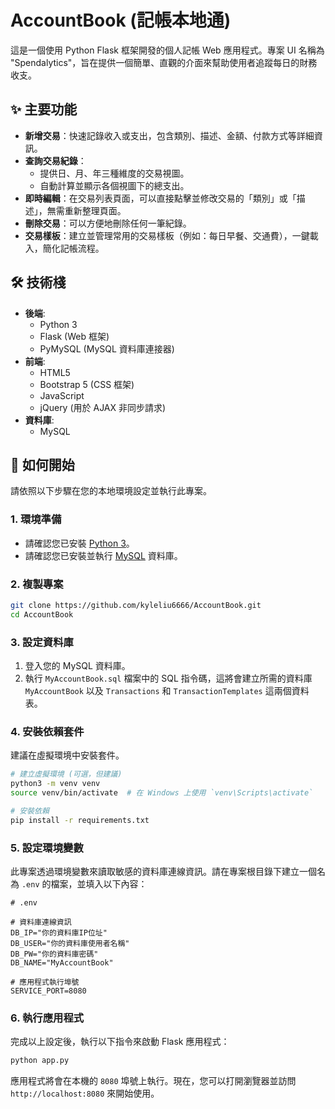# AccountBook (記帳本地通)

這是一個使用 Python Flask 框架開發的個人記帳 Web 應用程式。專案 UI 名稱為 "Spendalytics"，旨在提供一個簡單、直觀的介面來幫助使用者追蹤每日的財務收支。

## ✨ 主要功能

*   **新增交易**：快速記錄收入或支出，包含類別、描述、金額、付款方式等詳細資訊。
*   **查詢交易紀錄**：
    *   提供日、月、年三種維度的交易視圖。
    *   自動計算並顯示各個視圖下的總支出。
*   **即時編輯**：在交易列表頁面，可以直接點擊並修改交易的「類別」或「描述」，無需重新整理頁面。
*   **刪除交易**：可以方便地刪除任何一筆紀錄。
*   **交易樣板**：建立並管理常用的交易樣板（例如：每日早餐、交通費），一鍵載入，簡化記帳流程。

## 🛠️ 技術棧

*   **後端**:
    *   Python 3
    *   Flask (Web 框架)
    *   PyMySQL (MySQL 資料庫連接器)
*   **前端**:
    *   HTML5
    *   Bootstrap 5 (CSS 框架)
    *   JavaScript
    *   jQuery (用於 AJAX 非同步請求)
*   **資料庫**:
    *   MySQL

## 🚀 如何開始

請依照以下步驟在您的本地環境設定並執行此專案。

### 1. 環境準備

*   請確認您已安裝 [Python 3](https://www.python.org/)。
*   請確認您已安裝並執行 [MySQL](https://www.mysql.com/) 資料庫。

### 2. 複製專案

```bash
git clone https://github.com/kyleliu6666/AccountBook.git
cd AccountBook
```

### 3. 設定資料庫

1.  登入您的 MySQL 資料庫。
2.  執行 `MyAccountBook.sql` 檔案中的 SQL 指令碼，這將會建立所需的資料庫 `MyAccountBook` 以及 `Transactions` 和 `TransactionTemplates` 這兩個資料表。

### 4. 安裝依賴套件

建議在虛擬環境中安裝套件。

```bash
# 建立虛擬環境 (可選，但建議)
python3 -m venv venv
source venv/bin/activate  # 在 Windows 上使用 `venv\Scripts\activate`

# 安裝依賴
pip install -r requirements.txt
```

### 5. 設定環境變數

此專案透過環境變數來讀取敏感的資料庫連線資訊。請在專案根目錄下建立一個名為 `.env` 的檔案，並填入以下內容：

```
# .env

# 資料庫連線資訊
DB_IP="你的資料庫IP位址"
DB_USER="你的資料庫使用者名稱"
DB_PW="你的資料庫密碼"
DB_NAME="MyAccountBook"

# 應用程式執行埠號
SERVICE_PORT=8080
```

### 6. 執行應用程式

完成以上設定後，執行以下指令來啟動 Flask 應用程式：

```bash
python app.py
```

應用程式將會在本機的 `8080` 埠號上執行。現在，您可以打開瀏覽器並訪問 `http://localhost:8080` 來開始使用。